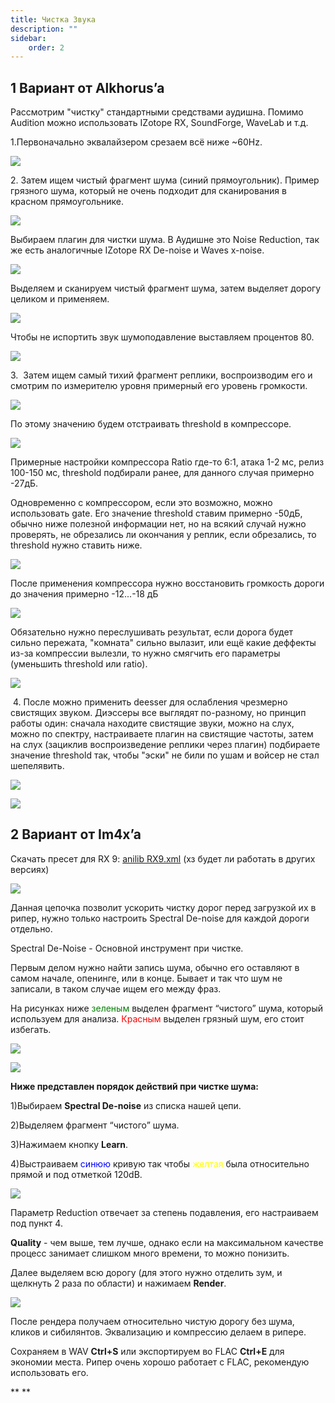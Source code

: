 ```yaml
---
title: Чистка Звука
description: ""
sidebar:
    order: 2
---
```

## 1 Вариант от Alkhorus’a

Рассмотрим "чистку" стандартными средствами аудишна. Помимо Audition можно использовать IZotope RX, SoundForge, WaveLab и т.д.

1.Первоначально эквалайзером срезаем всё ниже ~60Hz.

**![](https://lh3.googleusercontent.com/ibC-OfLdh7c6DWYNUs0Hqc6tTjVuZIiZV2HOL357hierr0CEL91FaoneEuii2oBb910UaGNofLBYG-Kyj_OpvxtmEJGUzrdhXw-SdUB22J_jyZf0svSpU-kpgWwFUOypftxHgw67PDfXnzrnxIIcD10)**

2. Затем ищем чистый фрагмент шума (синий прямоугольник). Пример грязного шума, который не очень подходит для сканирования в красном прямоугольнике.

**![](https://lh5.googleusercontent.com/hvGNqHar2uhrOQHyv0SHVOwg_eomPHTpZsPAPe85TP3PeiPhYGZRrqt2MY2aewY2CnrkLhYHC0v10tlciRk2tk5xt0aKUN1eNedesq5OH8P6N3KNXw_SN3TnBOVdgA6B0VPOiiS1JH7rLW1pwhBzToY)**

Выбираем плагин для чистки шума. В Аудишне это Noise Reduction, так же есть аналогичные IZotope RX De-noise и Waves x-noise.

**![](https://lh6.googleusercontent.com/bBG5DJem34sj9Sp6QpVwXva2AUMdJXard5okRPX04tqZNUoihSJ_FYXlXegzPXhDZP3hZ2YLHq6BvYswGKtYqK1F0zPddrjIcdlzPRJ4mPltFf4VD-89YO78352mR9h9Os3k2fBOAlbE2NG_InYx9Vw)**

Выделяем и сканируем чистый фрагмент шума, затем выделяет дорогу целиком и применяем.

**![](https://lh4.googleusercontent.com/k0gHNWFQHaPK1SUn0MF-7gpSFwDfsVsTam1-W3LBcAodTFsBc3SKBybM_d1fhsYG84jWYL55UMlvb-a2e9h0cuC8dUnFBC6RVmnmNqGMVwCLqgkcbzIU1C3Lrr-_l9h4alA6oBsSVZ2w-SHFfnHwb0Y)**

Чтобы не испортить звук шумоподавление выставляем процентов 80.

**![](https://lh6.googleusercontent.com/JW8ypDIoz5z2RUv5eXnjfSnd4tlTGU9A8a19obaYWX-fTjHIZBjcHlgNXjHlt3TZDSouFnTZpLTCxcu4bQwRtJCpEyfaTElNZmxy-Qme8TDb-ACVKKM72-kuwqkWt1e_j5wuy3-CG70FlnfEbEFBgBw)**

3.  Затем ищем самый тихий фрагмент реплики, воспроизводим его и смотрим по измерителю уровня примерный его уровень
громкости.

**![](https://lh4.googleusercontent.com/Z46lqKfNOGjQVdD0k404bprtijwci_UId0BRF1FDFO1ijGaaTRH5fLRLuQZrBYAknYNoUYxLbgrS_5muKT4iUMkKw3M0aQKnTRze3178oehxn3cGwGDpbM1_Q8_HE9c72viSlNnQmloX3sT9eYO8H1s)**

По этому значению будем отстраивать threshold в компрессоре.

**![](https://lh4.googleusercontent.com/kzjNOFK8QwOgt1Kxhnu7tun2goQCPiCLzfB5aXuXOiMGwnIspEHaPtiaMbw_WuHsmNINGbslfiDRxrJACkyrAsdDGAEGk88cr28aH5HlZ92IOuQfYYCAyk-RuXoYFqQ1Xw3fQTNuzhMao34ZkexX69I)**

Примерные настройки компрессора Ratio где-то 6:1, атака 1-2 мс, релиз 100-150 мс, threshold подбирали ранее, для данного случая примерно -27дБ.

Одновременно с компрессором, если это возможно, можно использовать gate. Его значение threshold ставим примерно -50дБ, обычно ниже полезной информации нет, но на всякий случай нужно проверять, не обрезались ли окончания у реплик, если обрезались, то threshold нужно ставить ниже.

**![](https://lh4.googleusercontent.com/_arH_5B-K5Vqp46OolAZDGlRtxYiyebpcOzrHpeZ-haVYr6MRJomHqyknWGIfDeEOa0uWccfckT7uTJWJut4jRl7yN_fCe99-bAx8ltWR1UUIIx7wOGnn-T5FfVNSbakWDt5VD8ZQ7pJZdp7MDwgLpY)**

После применения компрессора нужно восстановить громкость дороги до значения примерно -12...-18 дБ

**![](https://lh6.googleusercontent.com/5galEP9TP6LiIiTYing7XYynkGddDFRMpXuWSjcX5RCwfk4W4RdsV5N3C0hlboxyN3Cd3pnRgmoZOj3vMCo4Hn0is3_qAG5bSiRpvDvL4w1N9jxBbKXpDNF6JViYi5VzhegZ0HlIFO5sMZiBXzG023Q)**

Обязательно нужно переслушивать результат, если дорога будет сильно пережата, "комната" сильно вылазит, или ещё какие деффекты из-за компрессии вылезли, то нужно смягчить его параметры (уменьшить threshold или ratio).

**![](https://lh3.googleusercontent.com/e68dkYmH75rpJarcODhe10IxsmiAP_nPS6mf2yNV_Oyd8OZ51BuC5ABE2LYVnezyaBd8zEFNffUuQY3k0-U0dWn_48ylYBgqwSCZaAnSGVYeiG3oPsk1DwX3PUsZ5fKL2hIAa-aqFqDVS6ZEhZ_z_dw)**

 4. После можно применить deesser для ослабления чрезмерно свистящих звуком. Диэссеры все выглядят по-разному, но принцип работы один: сначала находите свистящие звуки, можно на слух, можно по спектру, настраиваете плагин на свистящие частоты, затем на слух (зациклив воспроизведение реплики через плагин) подбираете значение threshold так, чтобы "эски" не били по ушам и войсер не стал шепелявить.

**![](https://lh3.googleusercontent.com/yQYcsWbCC4pE7z9WbJ8-Odh1CE_WPkyD1lTVxEHVn6kgVvtl5Moirb3AfpA2mTcjC7_7aVyEW-dUYEbHyES1Ec5jJyJZz-mumdNqWs1zcLQCOqRrl_gWnMdbSfChikQT-SzS_80SNhDZV3WSVkBkeN4)**

**![](https://lh4.googleusercontent.com/nTckGc_DGuMFr5XQSTRsKjciEJuQS-FNhcFAiPdO2LravxgXHPCt13vz368WbU4CSTbvKPedeOMrVEuTiFTkxYSWrP05Uz1Taxlskzbzc5Q5y4y5gavA0B0LU-l4uMmEMw330p91XcdStoPYeSrm6N0)**

## 2 Вариант от Im4x’a

Скачать
пресет для RX 9: [anilib RX9.xml](https://drive.google.com/file/d/11n1f730djho8za37r8A3K_HaRYNNZOS8/view?usp=sharing) (хз будет ли работать в других версиях)

**![](https://lh4.googleusercontent.com/CsxSMs-koWNSnCdGgD4RtplRP7AXWGyl74EIgZzqfCBrEV6iA1YDfxDTKzrt_8c5VzOyxe-qyAhXT7z2OjCeyRlEX5bsLCrTpntI0KxyrfZaEZ5xztpxaZyfq8aG0RnLQavMN7_REi5A5wIn8MmcnYc)**

Данная цепочка позволит ускорить чистку дорог перед загрузкой их в рипер, нужно только настроить Spectral De-noise для каждой дороги отдельно.

Spectral De-Noise - Основной инструмент при чистке.

Первым делом нужно найти запись шума, обычно его оставляют в самом начале, опенинге, или в конце. Бывает и так что шум не записали, в таком случае ищем его между фраз.

На рисунках ниже <span style="color:green">зеленым</span> выделен фрагмент “чистого” шума, который используем для анализа. <span style="color:red">Красным</span> выделен грязный шум, его стоит избегать.

**![](https://lh5.googleusercontent.com/_NyL97J_6bRGdEHXS8Ocdtj5gZSmXK4pzloeWjUN3-skH0oXvzPq0GK3GTJY7ziTRIjtfxmwbL6t24tEP9Q0PF2HJRrwFdJz1TzTUI9Y3DqUWFhMNZ-XG7nSPZX2SzbB2OKN9rDTGl36LQfVVIqu83g)**

**![](https://lh3.googleusercontent.com/WMkqISNSEIP_GnxkauIYvJV5OC5Bt9FDIDca9zCOblNlHqFfhTPncrmXfrOw0VtjZQEBf0vbQuiPba1m2D8kgULMu-zoN5_k6FzXyMiJICaS7-tjzk8iz2HGAFTZkRnQ5gzxADYquFy5DtzoPNJNstQ)**

**Ниже представлен порядок действий при чистке шума:**

1)Выбираем **Spectral De-noise** из списка нашей цепи.

2)Выделяем фрагмент “чистого” шума.

3)Нажимаем кнопку **Learn**.

4)Выстраиваем <span style="color:blue">синюю</span> кривую так чтобы <span style="color:yellow">желтая</span> была относительно прямой и под отметкой 120dB.

**![](https://lh3.googleusercontent.com/gv8HJ1feerYTr1soejaSIb6gxOTvFc68S6QaJwx-HXhbd-WerirwXi7TonIPfjyNlAPooQuHBYgghdSrMRnSdgvCOj-97dzaDtk-rV79D35Gv08NnnP9eX05h67xsb_amy8VqqAL2PhMRczUIOj_alw)**

Параметр Reduction отвечает за степень подавления, его настраиваем
под пункт 4.

**Quality** - чем выше, тем лучше, однако если на максимальном качестве процесс занимает слишком много времени, то можно понизить.

Далее выделяем всю дорогу (для этого нужно отделить зум, и щелкнуть 2 раза по
области) и нажимаем **Render**.

**![](https://lh5.googleusercontent.com/Cb8arQuUmn9eI4Oh4GxX6jVQ4BmYUCgwfCKVr0UP09geEDRGqAEBmXgpkaB1gJdO7wJBORhW-x75wcF9NrIWBgAmI_tiLhGf_6AOLidAAY5q4en4OwT2fSEA10tsIHzbQjjke-fkJL0yh-A-xxb9dJM)**

После рендера получаем относительно чистую дорогу без шума, кликов и сибилянтов.
Эквализацию и компрессию делаем в рипере.

Сохраняем в WAV **Ctrl+S** или экспортируем во FLAC **Ctrl+E** для экономии места. Рипер
очень хорошо работает с FLAC, рекомендую использовать его.

**<img src="https://lh6.googleusercontent.com/hlZLExAE2YjSxxf1G0_5rI_bgPRIUf8mI0d0njHNin6PNqIqKsjxupMvPZ3wkDQZGGBfnFWtI0JBCWDPl9G553V1uubWiuMHxN7o7N2ZPTLqnsAK5YoSbhW5bOZDWzEdUSO1WVItUe62eUjYvsFJpY0" title="" alt="" data-align="center">
**

